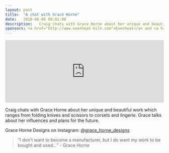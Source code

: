 ```yaml
---
layout: post
title:  "A chat with Grace Horne"
date:   2018-06-06 00:01:00
description:   Craig chats with Grace Horne about her unique and beautiful work which ranges from folding knives and scissors to corsets and lingerie. Grace talks about her influences and plans for the future. 
sponsors: <a href="http://www.evenheat-kiln.com">Evenheat</a> and <a href="http://www.tormek.com">Tormek</a>
---
```



<iframe frameborder='0' height='200px' scrolling='no' seamless src='https://embed.simplecast.com/bd3c4569?color=f5f5f5' width='100%'></iframe>


Craig chats with Grace Horne about her unique and beautiful work which ranges from folding knives and scissors to corsets and lingerie. Grace talks about her influences and plans for the future.

Grace Horne Designs on Instagram: <a href="http://www.instagram.com/grace_horne_designs">@grace_horne_designs</a>





 


<blockquote class="largeQuote">“I don't want to become a manufacturer, but I do want my work to be bought and used...” - Grace Horne</blockquote>



